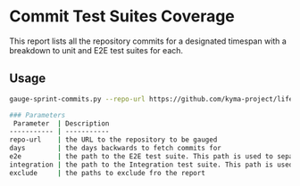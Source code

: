# Commit Test Suites Coverage

This report lists all the repository commits for a designated timespan with a breakdown to unit and E2E test suites for 
each.

## Usage
```sh
gauge-sprint-commits.py --repo-url https://github.com/kyma-project/lifecycle-manager.git --days 14 --e2e tests/e2e --integration tests/integration --exclude api/ --exclude docs/```

### Parameters
 Parameter  | Description
----------- | -----------
repo-url    | the URL to the repository to be gauged
days        | the days backwards to fetch commits for
e2e         | the path to the E2E test suite. This path is used to separate unit test from the E2E tests
integration | the path to the Integration test suite. This path is used to separate unit test from the integration tests
exclude     | the paths to exclude fro the report
